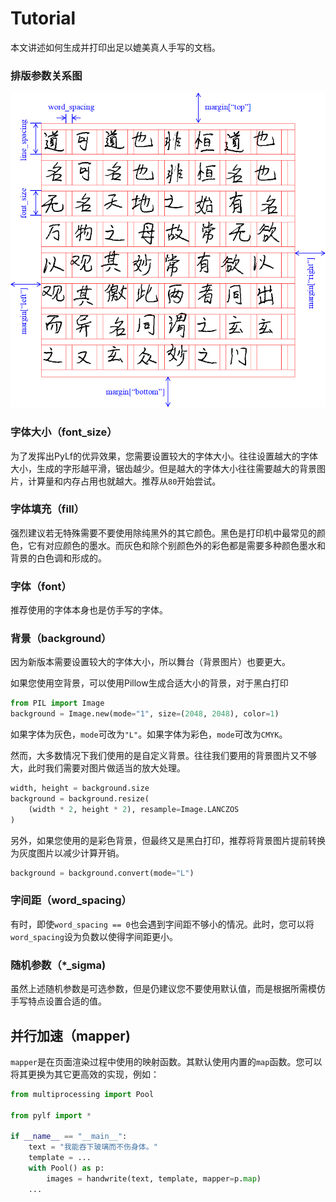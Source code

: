 # Tutorial
本文讲述如何生成并打印出足以媲美真人手写的文档。

### 排版参数关系图
![](images/params_visualizing.png)

### 字体大小（font_size）
为了发挥出PyLf的优异效果，您需要设置较大的字体大小。往往设置越大的字体大小，生成的字形越平滑，锯齿越少。但是越大的字体大小往往需要越大的背景图片，计算量和内存占用也就越大。推荐从`80`开始尝试。

### 字体填充（fill）
强烈建议若无特殊需要不要使用除纯黑外的其它颜色。黑色是打印机中最常见的颜色，它有对应颜色的墨水。而灰色和除个别颜色外的彩色都是需要多种颜色墨水和背景的白色调和形成的。

### 字体（font）
推荐使用的字体本身也是仿手写的字体。

### 背景（background）
因为新版本需要设置较大的字体大小，所以舞台（背景图片）也要更大。

如果您使用空背景，可以使用Pillow生成合适大小的背景，对于黑白打印
```python
from PIL import Image
background = Image.new(mode="1", size=(2048, 2048), color=1)
```
如果字体为灰色，`mode`可改为`"L"`。如果字体为彩色，`mode`可改为`CMYK`。

然而，大多数情况下我们使用的是自定义背景。往往我们要用的背景图片又不够大，此时我们需要对图片做适当的放大处理。
```python
width, height = background.size
background = background.resize(
    (width * 2, height * 2), resample=Image.LANCZOS
)
```
另外，如果您使用的是彩色背景，但最终又是黑白打印，推荐将背景图片提前转换为灰度图片以减少计算开销。
```python
background = background.convert(mode="L")
```

### 字间距（word_spacing）
有时，即使`word_spacing == 0`也会遇到字间距不够小的情况。此时，您可以将`word_spacing`设为负数以使得字间距更小。

### 随机参数（*_sigma)
虽然上述随机参数是可选参数，但是仍建议您不要使用默认值，而是根据所需模仿手写特点设置合适的值。

## 并行加速（mapper)
`mapper`是在页面渲染过程中使用的映射函数。其默认使用内置的`map`函数。您可以将其更换为其它更高效的实现，例如：
```python
from multiprocessing import Pool

from pylf import *

if __name__ == "__main__":
    text = "我能吞下玻璃而不伤身体。"
    template = ...
    with Pool() as p:
        images = handwrite(text, template, mapper=p.map)
    ...

```
